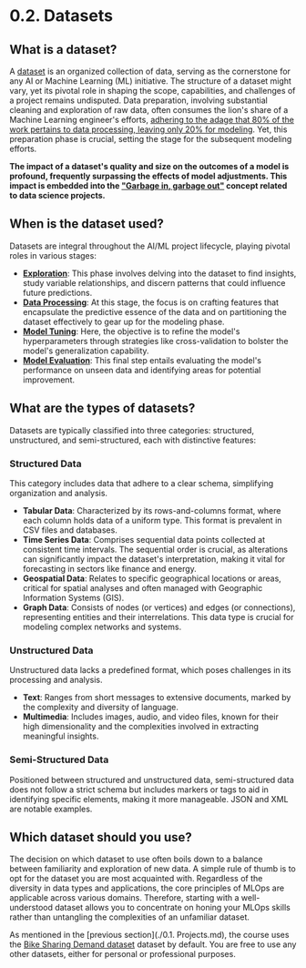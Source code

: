 # 0.2. Datasets

## What is a dataset?

A [dataset](https://en.wikipedia.org/wiki/Data_set) is an organized collection of data, serving as the cornerstone for any AI or Machine Learning (ML) initiative. The structure of a dataset might vary, yet its pivotal role in shaping the scope, capabilities, and challenges of a project remains undisputed. Data preparation, involving substantial cleaning and exploration of raw data, often consumes the lion's share of a Machine Learning engineer's efforts, [adhering to the adage that 80% of the work pertains to data processing, leaving only 20% for modeling](https://www.kaggle.com/discussions/questions-and-answers/268748). Yet, this preparation phase is crucial, setting the stage for the subsequent modeling efforts.

**The impact of a dataset's quality and size on the outcomes of a model is profound, frequently surpassing the effects of model adjustments. This impact is embedded into the ["Garbage in, garbage out"](https://en.wikipedia.org/wiki/Garbage_in,_garbage_out) concept related to data science projects.**

## When is the dataset used?

Datasets are integral throughout the AI/ML project lifecycle, playing pivotal roles in various stages:

- **[Exploration](https://en.wikipedia.org/wiki/Data_exploration)**: This phase involves delving into the dataset to find insights, study variable relationships, and discern patterns that could influence future predictions.
- **[Data Processing](https://en.wikipedia.org/wiki/Data_processing)**: At this stage, the focus is on crafting features that encapsulate the predictive essence of the data and on partitioning the dataset effectively to gear up for the modeling phase.
- **[Model Tuning](https://en.wikipedia.org/wiki/Hyperparameter_optimization)**: Here, the objective is to refine the model's hyperparameters through strategies like cross-validation to bolster the model's generalization capability.
- **[Model Evaluation](https://en.wikipedia.org/wiki/Evaluation)**: This final step entails evaluating the model's performance on unseen data and identifying areas for potential improvement.

## What are the types of datasets?

Datasets are typically classified into three categories: structured, unstructured, and semi-structured, each with distinctive features:

### Structured Data

This category includes data that adhere to a clear schema, simplifying organization and analysis.

- **Tabular Data**: Characterized by its rows-and-columns format, where each column holds data of a uniform type. This format is prevalent in CSV files and databases.
- **Time Series Data**: Comprises sequential data points collected at consistent time intervals. The sequential order is crucial, as alterations can significantly impact the dataset's interpretation, making it vital for forecasting in sectors like finance and energy.
- **Geospatial Data**: Relates to specific geographical locations or areas, critical for spatial analyses and often managed with Geographic Information Systems (GIS).
- **Graph Data**: Consists of nodes (or vertices) and edges (or connections), representing entities and their interrelations. This data type is crucial for modeling complex networks and systems.

### Unstructured Data

Unstructured data lacks a predefined format, which poses challenges in its processing and analysis.

- **Text**: Ranges from short messages to extensive documents, marked by the complexity and diversity of language.
- **Multimedia**: Includes images, audio, and video files, known for their high dimensionality and the complexities involved in extracting meaningful insights.

### Semi-Structured Data

Positioned between structured and unstructured data, semi-structured data does not follow a strict schema but includes markers or tags to aid in identifying specific elements, making it more manageable. JSON and XML are notable examples.

## Which dataset should you use?

The decision on which dataset to use often boils down to a balance between familiarity and exploration of new data. A simple rule of thumb is to opt for the dataset you are most acquainted with. Regardless of the diversity in data types and applications, the core principles of MLOps are applicable across various domains. Therefore, starting with a well-understood dataset allows you to concentrate on honing your MLOps skills rather than untangling the complexities of an unfamiliar dataset.

As mentioned in the [previous section](./0.1. Projects.md), the course uses the [Bike Sharing Demand dataset](https://www.kaggle.com/c/bike-sharing-demand/data) dataset by default. You are free to use any other datasets, either for personal or professional purposes.